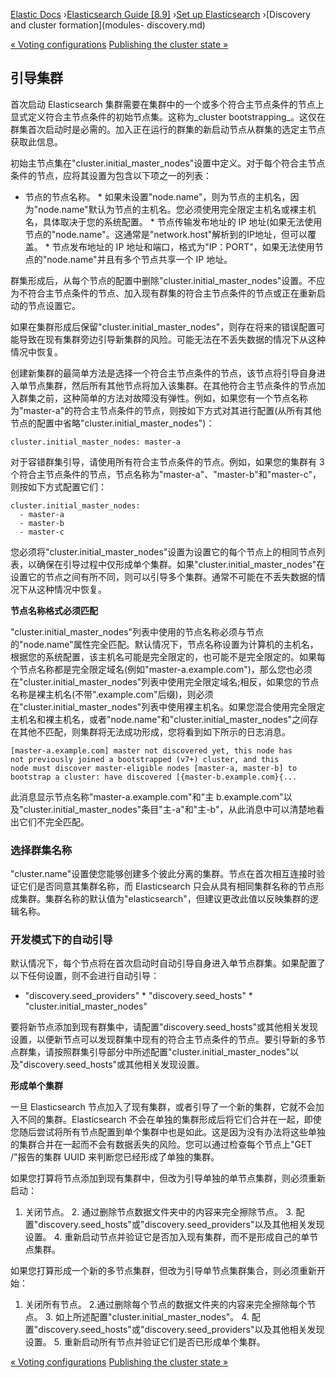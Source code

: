 

[Elastic Docs](/guide/) ›[Elasticsearch Guide [8.9]](index.md) ›[Set up
Elasticsearch](setup.md) ›[Discovery and cluster formation](modules-
discovery.md)

[« Voting configurations](modules-discovery-voting.md) [Publishing the
cluster state »](cluster-state-publishing.md)

## 引导集群

首次启动 Elasticsearch 集群需要在集群中的一个或多个符合主节点条件的节点上显式定义符合主节点条件的初始节点集。这称为_cluster bootstrapping_。这仅在群集首次启动时是必需的。加入正在运行的群集的新启动节点从群集的选定主节点获取此信息。

初始主节点集在"cluster.initial_master_nodes"设置中定义。对于每个符合主节点条件的节点，应将其设置为包含以下项之一的列表：

* 节点的节点名称。  * 如果未设置"node.name"，则为节点的主机名，因为"node.name"默认为节点的主机名。您必须使用完全限定主机名或裸主机名，具体取决于您的系统配置。  * 节点传输发布地址的 IP 地址(如果无法使用节点的"node.name"。这通常是"network.host"解析到的IP地址，但可以覆盖。  * 节点发布地址的 IP 地址和端口，格式为"IP：PORT"，如果无法使用节点的"node.name"并且有多个节点共享一个 IP 地址。

群集形成后，从每个节点的配置中删除"cluster.initial_master_nodes"设置。不应为不符合主节点条件的节点、加入现有群集的符合主节点条件的节点或正在重新启动的节点设置它。

如果在集群形成后保留"cluster.initial_master_nodes"，则存在将来的错误配置可能导致在现有集群旁边引导新集群的风险。可能无法在不丢失数据的情况下从这种情况中恢复。

创建新集群的最简单方法是选择一个符合主节点条件的节点，该节点将引导自身进入单节点集群，然后所有其他节点将加入该集群。在其他符合主节点条件的节点加入群集之前，这种简单的方法对故障没有弹性。例如，如果您有一个节点名称为"master-a"的符合主节点条件的节点，则按如下方式对其进行配置(从所有其他节点的配置中省略"cluster.initial_master_nodes")：

    
    
    cluster.initial_master_nodes: master-a

对于容错群集引导，请使用所有符合主节点条件的节点。例如，如果您的集群有 3 个符合主节点条件的节点，节点名称为"master-a"、"master-b"和"master-c"，则按如下方式配置它们：

    
    
    cluster.initial_master_nodes:
      - master-a
      - master-b
      - master-c

您必须将"cluster.initial_master_nodes"设置为设置它的每个节点上的相同节点列表，以确保在引导过程中仅形成单个集群。如果"cluster.initial_master_nodes"在设置它的节点之间有所不同，则可以引导多个集群。通常不可能在不丢失数据的情况下从这种情况中恢复。

**节点名称格式必须匹配**

"cluster.initial_master_nodes"列表中使用的节点名称必须与节点的"node.name"属性完全匹配。默认情况下，节点名称设置为计算机的主机名，根据您的系统配置，该主机名可能是完全限定的，也可能不是完全限定的。如果每个节点名称都是完全限定域名(例如"master-a.example.com")，那么您也必须在"cluster.initial_master_nodes"列表中使用完全限定域名;相反，如果您的节点名称是裸主机名(不带".example.com"后缀)，则必须在"cluster.initial_master_nodes"列表中使用裸主机名。如果您混合使用完全限定主机名和裸主机名，或者"node.name"和"cluster.initial_master_nodes"之间存在其他不匹配，则集群将无法成功形成，您将看到如下所示的日志消息。

    
    
    [master-a.example.com] master not discovered yet, this node has
    not previously joined a bootstrapped (v7+) cluster, and this
    node must discover master-eligible nodes [master-a, master-b] to
    bootstrap a cluster: have discovered [{master-b.example.com}{...

此消息显示节点名称"master-a.example.com"和"主 b.example.com"以及"cluster.initial_master_nodes"条目"主-a"和"主-b"，从此消息中可以清楚地看出它们不完全匹配。

### 选择群集名称

"cluster.name"设置使您能够创建多个彼此分离的集群。节点在首次相互连接时验证它们是否同意其集群名称，而 Elasticsearch 只会从具有相同集群名称的节点形成集群。集群名称的默认值为"elasticsearch"，但建议更改此值以反映集群的逻辑名称。

### 开发模式下的自动引导

默认情况下，每个节点将在首次启动时自动引导自身进入单节点群集。如果配置了以下任何设置，则不会进行自动引导：

* "discovery.seed_providers" * "discovery.seed_hosts" * "cluster.initial_master_nodes"

要将新节点添加到现有群集中，请配置"discovery.seed_hosts"或其他相关发现设置，以便新节点可以发现群集中现有的符合主节点条件的节点。要引导新的多节点群集，请按照群集引导部分中所述配置"cluster.initial_master_nodes"以及"discovery.seed_hosts"或其他相关发现设置。

**形成单个集群**

一旦 Elasticsearch 节点加入了现有集群，或者引导了一个新的集群，它就不会加入不同的集群。Elasticsearch 不会在单独的集群形成后将它们合并在一起，即使您随后尝试将所有节点配置到单个集群中也是如此。这是因为没有办法将这些单独的集群合并在一起而不会有数据丢失的风险。您可以通过检查每个节点上"GET /"报告的集群 UUID 来判断您已经形成了单独的集群。

如果您打算将节点添加到现有集群中，但改为引导单独的单节点集群，则必须重新启动：

1. 关闭节点。  2. 通过删除节点数据文件夹中的内容来完全擦除节点。  3. 配置"discovery.seed_hosts"或"discovery.seed_providers"以及其他相关发现设置。  4. 重新启动节点并验证它是否加入现有集群，而不是形成自己的单节点集群。

如果您打算形成一个新的多节点集群，但改为引导单节点集群集合，则必须重新开始：

1. 关闭所有节点。  2.通过删除每个节点的数据文件夹的内容来完全擦除每个节点。  3. 如上所述配置"cluster.initial_master_nodes"。  4. 配置"discovery.seed_hosts"或"discovery.seed_providers"以及其他相关发现设置。  5. 重新启动所有节点并验证它们是否已形成单个集群。

[« Voting configurations](modules-discovery-voting.md) [Publishing the
cluster state »](cluster-state-publishing.md)
